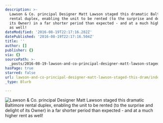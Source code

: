 ```yaml
---
description: >-
  Lawson & Co. principal Designer Matt Lawson staged this dramatic Baltimore
  rental duplex, enabling the unit to be rented (to the surprise and delight of
  its Owner) in a far shorter period than expected - and at a much higher rent
  as well! 
dateModified: '2016-08-19T22:17:16.282Z'
datePublished: '2016-08-19T22:17:16.504Z'
title: ''
author: []
publisher: {}
via: {}
sourcePath: >-
  _posts/2016-08-19-lawson-and-co-principal-designer-matt-lawson-staged-this-dram.md
hasPage: true
starred: false
url: lawson-and-co-principal-designer-matt-lawson-staged-this-dram/index.html
_type: Blurb

---
```

![Lawson & Co. principal Designer Matt Lawson staged this dramatic Baltimore rental duplex, enabling the unit to be rented (to the surprise and delight of its Owner) in a far shorter period than expected - and at a much higher rent as well! ](https://the-grid-user-content.s3-us-west-2.amazonaws.com/c33e47a0-c401-4e20-88c2-fecb9265379f.jpg)
